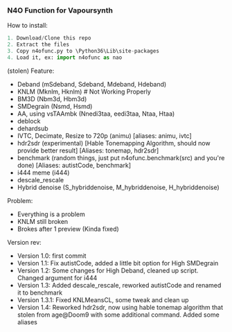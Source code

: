 ### N4O Function for Vapoursynth

How to install:
```py
1. Download/Clone this repo
2. Extract the files
3. Copy n4ofunc.py to \Python36\Lib\site-packages
4. Load it, ex: import n4ofunc as nao
```

(stolen) Feature:
- Deband (mSdeband, Sdeband, Mdeband, Hdeband)
- KNLM (Mknlm, Hknlm) # Not Working Properly
- BM3D (Nbm3d, Hbm3d)
- SMDegrain (Nsmd, Hsmd)
- AA, using vsTAAmbk (Nnedi3taa, eedi3taa, Ntaa, Htaa)
- deblock
- dehardsub
- IVTC, Decimate, Resize to 720p (animu) [aliases: animu, ivtc]
- hdr2sdr (experimental) [Hable Tonemapping Algorithm, should now provide better result] [Aliases: tonemap, hdr2sdr]
- benchmark (random things, just put n4ofunc.benchmark(src) and you're done) [Aliases: autistCode, benchmark]
- i444 meme (i444)
- descale_rescale
- Hybrid denoise (S_hybriddenoise, M_hybriddenoise, H_hybriddenoise)

Problem:
- Everything is a problem
- KNLM still broken
- Brokes after 1 preview (Kinda fixed)

Version rev:
- Version 1.0: first commit
- Version 1.1: Fix autistCode, added a little bit option for High SMDegrain
- Version 1.2: Some changes for High Deband, cleaned up script. Changed argument for i444
- Version 1.3: Added descale_rescale, reworked autistCode and renamed it to benchmark
- Version 1.3.1: Fixed KNLMeansCL, some tweak and clean up
- Version 1.4: Reworked hdr2sdr, now using hable tonemap algorithm that stolen from age@Doom9 with some additional command. Added some aliases
